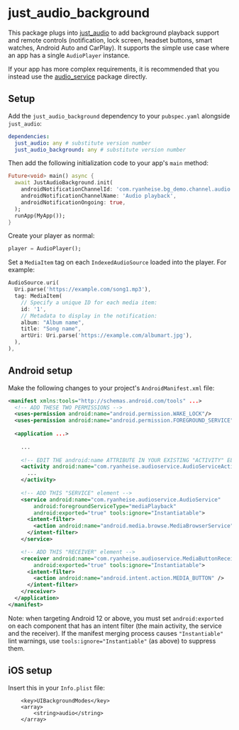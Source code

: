 # just_audio_background

This package plugs into [just_audio](https://pub.dev/packages/just_audio) to add background playback support and remote controls (notification, lock screen, headset buttons, smart watches, Android Auto and CarPlay). It supports the simple use case where an app has a single `AudioPlayer` instance.

If your app has more complex requirements, it is recommended that you instead use the [audio_service](https://pub.dev/packages/audio_service) package directly.

## Setup

Add the `just_audio_background` dependency to your `pubspec.yaml` alongside `just_audio`:

```yaml
dependencies:
  just_audio: any # substitute version number
  just_audio_background: any # substitute version number

```

Then add the following initialization code to your app's `main` method:

```dart
Future<void> main() async {
  await JustAudioBackground.init(
    androidNotificationChannelId: 'com.ryanheise.bg_demo.channel.audio',
    androidNotificationChannelName: 'Audio playback',
    androidNotificationOngoing: true,
  );
  runApp(MyApp());
}
```

Create your player as normal:

```dart
player = AudioPlayer();
```

Set a `MediaItem` tag on each `IndexedAudioSource` loaded into the player. For example:

```dart
AudioSource.uri(
  Uri.parse('https://example.com/song1.mp3'),
  tag: MediaItem(
    // Specify a unique ID for each media item:
    id: '1',
    // Metadata to display in the notification:
    album: "Album name",
    title: "Song name",
    artUri: Uri.parse('https://example.com/albumart.jpg'),
  ),
),
```

## Android setup

Make the following changes to your project's `AndroidManifest.xml` file:

```xml
<manifest xmlns:tools="http://schemas.android.com/tools" ...>
  <!-- ADD THESE TWO PERMISSIONS -->
  <uses-permission android:name="android.permission.WAKE_LOCK"/>
  <uses-permission android:name="android.permission.FOREGROUND_SERVICE"/>
  
  <application ...>
    
    ...
    
    <!-- EDIT THE android:name ATTRIBUTE IN YOUR EXISTING "ACTIVITY" ELEMENT -->
    <activity android:name="com.ryanheise.audioservice.AudioServiceActivity" ...>
      ...
    </activity>
    
    <!-- ADD THIS "SERVICE" element -->
    <service android:name="com.ryanheise.audioservice.AudioService"
        android:foregroundServiceType="mediaPlayback"
        android:exported="true" tools:ignore="Instantiatable">
      <intent-filter>
        <action android:name="android.media.browse.MediaBrowserService" />
      </intent-filter>
    </service>

    <!-- ADD THIS "RECEIVER" element -->
    <receiver android:name="com.ryanheise.audioservice.MediaButtonReceiver"
        android:exported="true" tools:ignore="Instantiatable">
      <intent-filter>
        <action android:name="android.intent.action.MEDIA_BUTTON" />
      </intent-filter>
    </receiver> 
  </application>
</manifest>
```

Note: when targeting Android 12 or above, you must set `android:exported` on each component that has an intent filter (the main activity, the service and the receiver). If the manifest merging process causes `"Instantiable"` lint warnings, use `tools:ignore="Instantiable"` (as above) to suppress them.

## iOS setup

Insert this in your `Info.plist` file:

```
	<key>UIBackgroundModes</key>
	<array>
		<string>audio</string>
	</array>
```
